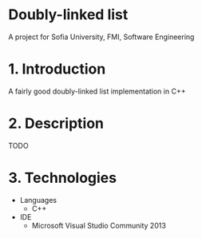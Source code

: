 # Doubly-linked list
A project for Sofia University, FMI, Software Engineering

# 1. Introduction
A fairly good doubly-linked list implementation in C++

# 2. Description
TODO

# 3. Technologies
* Languages
  * C++
* IDE
  * Microsoft Visual Studio Community 2013
